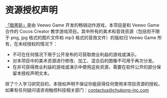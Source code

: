 # 资源授权声明

[「暗黑斩」](http://www.veewo.com/games/?name=darkslash)是由 Veewo Game 开发的畅销动作游戏，本项目是和 Veewo Game 合作的 Cocos Creator 教学游戏项目。其中所有的美术和音效资源（包括但不限于 png, jpg 格式的图片文件和 mp3 格式的音效文件）的版权归 Veewo Game 所有，在未经授权的情况下：

- 不可在任何情况下用于公开发布的可获取商业利益的游戏或演示。
- 对本项目中的美术资源进行修改、加工、混合后的图像不可用于再次分发。
- 在非可获得商业利益的游戏或演示中使用这些资源，需要在软件公开的部分保留本授权声明文本。

除了个人学习研究目的，本授权声明不保证你能获得任何使用本项目资源的授权。如果有任何疑问请咨询触控科技相关部门：contactus@chukong-inc.com